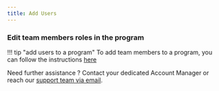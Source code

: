 ```yaml
---
title: Add Users
---
```

### Edit team members roles in the program




!!! tip "add users to a program"
    To add team members to a program, you can follow the instructions [here](../add-team-members)


Need further assistance ? Contact your dedicated Account Manager or reach our <a href="mailto:support@121.global">support team via email</a>.